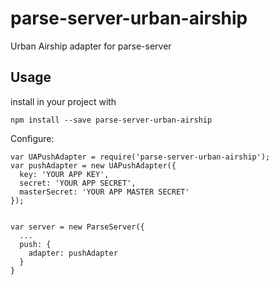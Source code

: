 # parse-server-urban-airship
Urban Airship adapter for parse-server


## Usage

install in your project with

`npm install --save parse-server-urban-airship`

Configure:


```
var UAPushAdapter = require('parse-server-urban-airship');
var pushAdapter = new UAPushAdapter({
  key: 'YOUR APP KEY',
  secret: 'YOUR APP SECRET',
  masterSecret: 'YOUR APP MASTER SECRET'
});


var server = new ParseServer({
  ...
  push: {
    adapter: pushAdapter
  }
}

```
